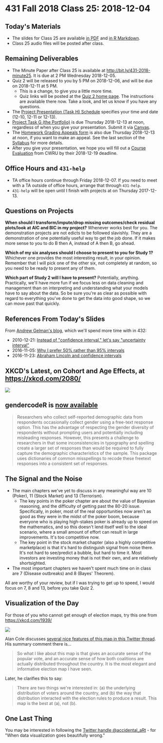 # 431 Fall 2018 Class 25: 2018-12-04

## Today's Materials

- The slides for Class 25 are available [in PDF](https://github.com/THOMASELOVE/431-2018/blob/master/slides/class25/431_class-25-slides_2018.pdf) and [in R Markdown](https://github.com/THOMASELOVE/THOMASELOVE/431-2018/master/slides/class25/431_class-25-slides_2018.Rmd).
- Class 25 audio files will be posted after class.

## Remaining Deliverables

- The Minute Paper after Class 25 is available at http://bit.ly/431-2018-minute25. It is due at 2 PM Wednesday 2018-12-05.
- Quiz 2 will be released to you by 5 PM on 2018-12-06, and will be due on 2018-12-11 at 5 PM. 
  - This is a change, to give you a little more time.
  - Quiz links will be posted at the [Quiz 2 home page](https://github.com/THOMASELOVE/431-2018/tree/master/quizzes/quiz02). The instructions are available there now. Take a look, and let us know if you have any questions.
- The [Project Presentation (Task H) Schedule](http://bit.ly/431-2018-project-schedule) specifies your time and date (12-10, 12-11 or 12-13).
- [Project Task G (the Portfolio)](https://thomaselove.github.io/431-2018-project/taskG.html) is due Thursday 2018-12-13 at noon, regardless of when you give your presentation. Submit it via [Canvas](https://canvas.case.edu/).
- The [Homework Grading Appeals form](https://goo.gl/forms/G4ZZ1Fge1ZkQVKzy2) is also due Thursday 2018-12-13 at noon, if you want to make an appeal. See the last section of the [Syllabus](https://thomaselove.github.io/2018-431-syllabus/) for more details.
- After you give your presentation, we hope you will fill out a [Course Evaluation](https://webapps.case.edu/courseevals/) from CWRU by their 2018-12-19 deadline.

## Office Hours and `431-help`

- TA office hours continue through Friday 2018-12-07. If you need to meet with a TA outside of office hours, arrange that through `431-help`.
- `431-help` will be open until I finish with projects at on Thursday 2017-12-13. 

## Questions on Projects

**When should I transform/impute/drop missing outcomes/check residual plots/look at AIC and BIC in my project?** Whenever works best for you. The demonstration projects are not edicts to be followed slavishly. They are a demonstration of one potentially useful way to get the job done. If it makes more sense to you to do B then A, instead of A then B, go ahead.

**Which of my six analyses should I choose to present to you for Study 1?** Whichever one provides the most interesting result, in your opinion. Remember that I will pick one of the other six, not completely at random, so you need to be ready to present any of them.

**Which part of Study 2 will I have to present?** Potentially, anything. Practically, we'll have more fun if we focus less on data cleaning and management than on interpreting and understanding what your models have to say about the data. So be sure you're as clear as possible with regard to everything you've done to get the data into good shape, so we can move past that quickly.

## References From Today's Slides

From [Andrew Gelman's blog](https://andrewgelman.com/), which we'll spend more time with in 432:

- 2010-12-21: [Instead of "confidence interval," let's say "uncertainty interval"](https://andrewgelman.com/2010/12/21/lets_say_uncert/)
- 2016-11-05: [Why I prefer 50% rather than 95% intervals](https://andrewgelman.com/2016/11/05/why-i-prefer-50-to-95-intervals/)
- 2016-11-23: [Abraham Lincoln and confidence intervals](https://andrewgelman.com/2016/11/23/abraham-lincoln-confidence-intervals/)

## XKCD's Latest, on Cohort and Age Effects, at https://xkcd.com/2080/

![](https://imgs.xkcd.com/comics/cohort_and_age_effects.png)

## gendercodeR is [now available](https://github.com/ropenscilabs/gendercoder)

> Researchers who collect self-reported demographic data from respondents occasionally collect gender using a free-text response option. This has the advantage of respecting the gender diversity of respondents without prompting users and potentially including misleading responses. However, this presents a challenge to researchers in that some inconsistencies in typography and spelling create a larger set of responses than would be required to fully capture the demographic characteristics of the sample.
> This package uses dictionaries of common misspellings to recode these freetext responses into a consistent set of responses.

## The Signal and the Noise

- The main chapters we've yet to discuss in any meaningful way are 10 (Poker), 11 (Stock Market) and 13 (Terrorism).
  - The key points in the poker chapter are about the value of Bayesian reasoning, and the difficulty of getting past the 80-20 issue. Specifically, in poker, most of the real opportunities now aren't as good as they were in the midst of the poker boom, because everyone who is playing high-stakes poker is already up to speed on the mathematics, and so this doesn't lend itself well to the ideal scenario, where a small amount of effort can result in large improvements. It's too competitive now.
  - The key point in the stock market chapter (also a highly competitive marketplace) is that it's hard to distinguish signal from noise there. It's not hard to see/predict a bubble, but hard to time it. Most investors are investing money that is not their own, and are relatively shortsighted.
- The most important chapters we haven't spent much time on in class are 7 (Disease outbreaks) and 8 (Bayes' Theorem).

All are worthy of your review, but if I was trying to get up to speed, I would focus on 7, 8 and 13, before you take Quiz 2.

## Visualization of the Day

For those of you who cannot get enough of election maps, try this one from https://xkcd.com/1939/

![](https://imgs.xkcd.com/comics/2016_election_map.png)

Alan Cole discusses [several nice features of this map in this Twitter thread](https://twitter.com/AlanMCole/status/950415038506037254). His summary comment there is...

> So what I like about this map is that gives an accurate sense of the popular vote, and an accurate sense of how both coalitions are actually distributed throughout the country. It is the most elegant and informative election map I have seen.

Later, he clarifies this to say:

> There are two things we're interested in: (a) the underlying distribution of voters around the country, and (b) the way that distribution interacted with the election rules to produce a result. This map is the best at (a), not (b).

## One Last Thing

You may be interested in following the [Twitter handle @accidental_aRt](https://twitter.com/accidental__aRt) - for "When data visualization goes beautifully wrong."


